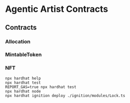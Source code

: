 # Agentic Artist Contracts

## Contracts

### Allocation

### MintableToken

### NFT

```shell
npx hardhat help
npx hardhat test
REPORT_GAS=true npx hardhat test
npx hardhat node
npx hardhat ignition deploy ./ignition/modules/Lock.ts
```
